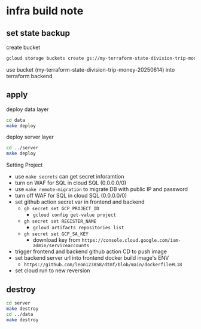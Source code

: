 # infra build note

## set state backup

create bucket

```bash
gcloud storage buckets create gs://my-terraform-state-division-trip-money-20250614 --project=division-trip-money --location=ASIA-EAST1 --uniform-bucket-level-access
```

use bucket (my-terraform-state-division-trip-money-20250614) into terraform backend

## apply

deploy data layer

```bash
cd data
make deploy
```

deploy server layer

```bash
cd ../server
make deploy
```

Setting Project

- use `make secrets` can get secret inforamtion
- turn on WAF for SQL in cloud SQL (0.0.0.0/0)
- use `make remote-migration` to migrate DB with public IP and password
- turn off WAF for SQL in cloud SQL (0.0.0.0/0)
- set github action secret var in frontend and backend
  - `gh secret set GCP_PROJECT_ID`
    - `gcloud config get-value project`
  - `gh secret set REGISTER_NAME`
    - `gcloud artifacts repositories list`
  - `gh secret set GCP_SA_KEY`
    - download key from `https://console.cloud.google.com/iam-admin/serviceaccounts`
- trigger frontend and backend github action CD to push image
- set backend server url into frontend docker build image's ENV
  - `https://github.com/leon123858/dtmf/blob/main/dockerfile#L18`
- set cloud run to new reversion

## destroy

```bash
cd server
make destroy
cd ../data
make destroy
```
